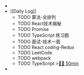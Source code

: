 -
- [[Daily Log]]
	- TODO 算法-全排列
	- TODO React技术揭秘
	- TODO Promise
	- TODO TypeScript 练习题
	- TODO 面试-技术一面
	- TODO React coding-Redux
	- TODO LeetCode
	- TODO webpack
	- TODO TypeScript >[🍅🍅 50min](#agenda-pomo://?t=f-1688618795894-1500%2Cf-1688621170763-1500)
-